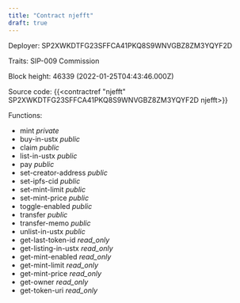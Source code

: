 ```yaml
---
title: "Contract njefft"
draft: true
---
```

Deployer: SP2XWKDTFG23SFFCA41PKQ8S9WNVGBZ8ZM3YQYF2D

Traits:
SIP-009 
Commission


Block height: 46339 (2022-01-25T04:43:46.000Z)

Source code: {{<contractref "njefft" SP2XWKDTFG23SFFCA41PKQ8S9WNVGBZ8ZM3YQYF2D njefft>}}

Functions:

* mint _private_
* buy-in-ustx _public_
* claim _public_
* list-in-ustx _public_
* pay _public_
* set-creator-address _public_
* set-ipfs-cid _public_
* set-mint-limit _public_
* set-mint-price _public_
* toggle-enabled _public_
* transfer _public_
* transfer-memo _public_
* unlist-in-ustx _public_
* get-last-token-id _read_only_
* get-listing-in-ustx _read_only_
* get-mint-enabled _read_only_
* get-mint-limit _read_only_
* get-mint-price _read_only_
* get-owner _read_only_
* get-token-uri _read_only_
